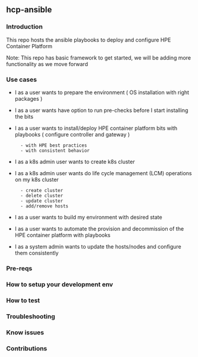 ## hcp-ansible

### Introduction
This repo hosts the ansible playbooks to deploy and configure HPE Container Platform

Note: This repo has basic framework to get started, we will be adding more functionality as we move forward

### Use cases
  - I as a user wants to prepare the environment ( OS installation with right packages )
  - I as a user wants have option to run pre-checks before I start installing the bits
  - I as a user wants to install/deploy HPE container platform bits with playbooks ( configure controller and gateway )
  
          - with HPE best practices
          - with consistent behavior
  - I as a k8s admin user wants to create k8s cluster
  - I as a k8s admin user wants do life cycle management (LCM) operations on my k8s cluster
  
          - create cluster
          - delete cluster
          - update cluster
          - add/remove hosts
  - I as a user wants to build my environment with desired state
  - I as a user wants to automate the provision and decommission of the HPE container platform with playbooks
  - I as a system admin wants to update the hosts/nodes and configure them consistently

### Pre-reqs

### How to setup your development env

### How to test

### Troubleshooting

### Know issues


### Contributions




